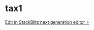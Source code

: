 # tax1

[Edit in StackBlitz next generation editor ⚡️](https://stackblitz.com/~/github.com/Ultrabhaya27/tax1)